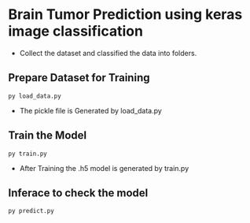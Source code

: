 # Brain Tumor Prediction using keras image classification

* Collect the dataset and classified the data into folders. 

## Prepare Dataset for Training
    py load_data.py
  
* The pickle file is Generated by load_data.py

## Train the Model 
    py train.py

* After Training the .h5 model is generated by train.py

## Inferace to check the model
    py predict.py


